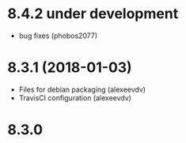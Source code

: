 8.4.2 under development
=====
- bug fixes (phobos2077)

8.3.1 (2018-01-03)
=====
- Files for debian packaging (alexeevdv)
- TravisCI configuration (alexeevdv)

8.3.0
=====
